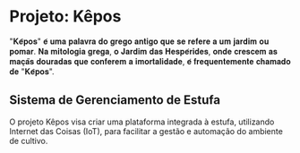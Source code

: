 # Projeto: Kêpos
"𝐊𝐞̂𝐩𝐨𝐬" 𝐞́ 𝐮𝐦𝐚 𝐩𝐚𝐥𝐚𝐯𝐫𝐚 𝐝𝐨 𝐠𝐫𝐞𝐠𝐨 𝐚𝐧𝐭𝐢𝐠𝐨 𝐪𝐮𝐞 𝐬𝐞 𝐫𝐞𝐟𝐞𝐫𝐞 𝐚 𝐮𝐦 𝐣𝐚𝐫𝐝𝐢𝐦 𝐨𝐮 𝐩𝐨𝐦𝐚𝐫. 𝐍𝐚 𝐦𝐢𝐭𝐨𝐥𝐨𝐠𝐢𝐚 𝐠𝐫𝐞𝐠𝐚, 𝐨 𝐉𝐚𝐫𝐝𝐢𝐦 𝐝𝐚𝐬 𝐇𝐞𝐬𝐩𝐞́𝐫𝐢𝐝𝐞𝐬, 𝐨𝐧𝐝𝐞 𝐜𝐫𝐞𝐬𝐜𝐞𝐦 𝐚𝐬 𝐦𝐚𝐜̧𝐚̃𝐬 𝐝𝐨𝐮𝐫𝐚𝐝𝐚𝐬 𝐪𝐮𝐞 𝐜𝐨𝐧𝐟𝐞𝐫𝐞𝐦 𝐚 𝐢𝐦𝐨𝐫𝐭𝐚𝐥𝐢𝐝𝐚𝐝𝐞, 𝐞́ 𝐟𝐫𝐞𝐪𝐮𝐞𝐧𝐭𝐞𝐦𝐞𝐧𝐭𝐞 𝐜𝐡𝐚𝐦𝐚𝐝𝐨 𝐝𝐞 "𝐊𝐞̂𝐩𝐨𝐬".

## Sistema de Gerenciamento de Estufa
O projeto Kêpos visa criar uma plataforma integrada à estufa, utilizando Internet das Coisas (IoT), para facilitar a gestão e automação do ambiente de cultivo.

<!--

**Here are some ideas to get you started:**

🙋‍♀️ A short introduction - what is your organization all about?
🌈 Contribution guidelines - how can the community get involved?
👩‍💻 Useful resources - where can the community find your docs? Is there anything else the community should know?
🍿 Fun facts - what does your team eat for breakfast?
🧙 Remember, you can do mighty things with the power of [Markdown](https://docs.github.com/github/writing-on-github/getting-started-with-writing-and-formatting-on-github/basic-writing-and-formatting-syntax)
-->
